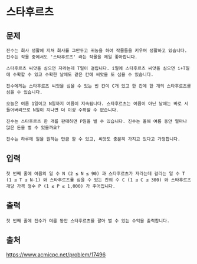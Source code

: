 <h1>스타후르츠</h1>


## 문제 
    
    진수는 회사 생활에 지쳐 회사를 그만두고 귀농을 하여 작물들을 키우며 생활하고 있습니다. 진수는 작물 중에서도 '스타후르츠' 라는 작물을 제일 좋아합니다.

    스타후르츠 씨앗을 심으면 자라는데 T일이 걸립니다. i일에 스타후르츠 씨앗을 심으면 i+T일에 수확할 수 있고 수확한 날에도 같은 칸에 씨앗을 또 심을 수 있습니다.
    
    진수에게는 스타후르츠 씨앗을 심을 수 있는 빈 칸이 C개 있고 한 칸에 한 개의 스타후르츠를 심을 수 있습니다.
    
    오늘은 여름 1일이고 N일까지 여름이 지속됩니다. 스타후르츠는 여름이 아닌 날에는 바로 시들어버리므로 N일이 지나면 더 이상 수확할 수 없습니다.
    
    진수는 스타후르츠 한 개를 판매하면 P원을 벌 수 있습니다. 진수는 올해 여름 동안 얼마나 많은 돈을 벌 수 있을까요?
    
    진수는 하루에 일을 원하는 만큼 할 수 있고, 씨앗도 충분히 가지고 있다고 가정합니다.
    
## 입력

    첫 번째 줄에 여름의 일 수 N (2 ≤ N ≤ 90) 과 스타후르츠가 자라는데 걸리는 일 수 T (1 ≤ T ≤ N-1) 와 스타후르츠를 심을 수 있는 칸의 수 C (1 ≤ C ≤ 300) 와 스타후르츠 개당 가격 정수 P (1 ≤ P ≤ 1,000) 가 주어집니다.
    
## 출력

    첫 번째 줄에 진수가 여름 동안 스타후르츠를 팔아 벌 수 있는 수익을 출력합니다.
 
## 출처

   https://www.acmicpc.net/problem/17496


